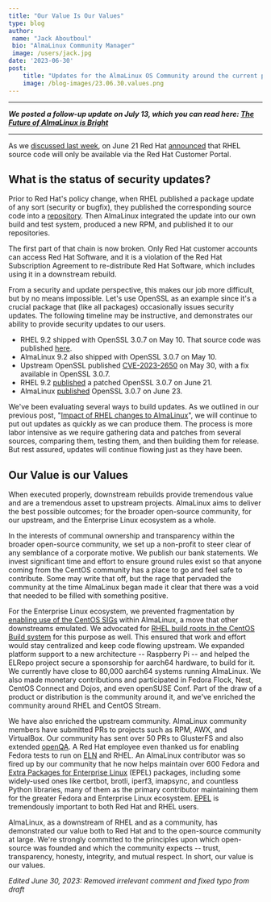 ```yaml
---
title: "Our Value Is Our Values"
type: blog
author: 
 name: "Jack Aboutboul"
 bio: "AlmaLinux Community Manager"
 image: /users/jack.jpg
date: '2023-06-30'
post:
    title: "Updates for the AlmaLinux OS Community around the current post-RHEL news status."
    image: /blog-images/23.06.30.values.png
---
```


---

***We posted a follow-up update on July 13, which you can read here: [The Future of AlmaLinux is Bright](/blog/future-of-almalinux/)***

---

As we [discussed last week](https://almalinux.org/blog/impact-of-rhel-changes/), on June 21 Red Hat [announced](https://www.redhat.com/en/blog/furthering-evolution-centos-stream) that RHEL source code will only be available via the Red Hat Customer Portal.

## What is the status of security updates?

Prior to Red Hat's policy change, when RHEL published a package update of any sort (security or bugfix), they published the corresponding source code into a [repository](http://git.centos.org). Then AlmaLinux integrated the update into our own build and test system, produced a new RPM, and published it to our repositories.

The first part of that chain is now broken. Only Red Hat customer accounts can access Red Hat Software, and it is a violation of the Red Hat Subscription Agreement to re-distribute Red Hat Software, which includes using it in a downstream rebuild.

From a security and update perspective, this makes our job more difficult, but by no means impossible. Let's use OpenSSL as an example since it's a crucial package that (like all packages) occasionally issues security updates. The following timeline may be instructive, and demonstrates our ability to provide security updates to our users.

-   RHEL 9.2 shipped with OpenSSL 3.0.7 on May 10. That source code was published [here](https://git.centos.org/rpms/openssl/tree/f856de47f51f8c949c41527034be360d859d5489).
-   AlmaLinux 9.2 also shipped with OpenSSL 3.0.7 on May 10.
-   Upstream OpenSSL published [CVE-2023-2650](https://www.openssl.org/news/secadv/20230530.txt) on May 30, with a fix available in OpenSSL 3.0.7.
-   RHEL 9.2 [published](https://access.redhat.com/errata/RHSA-2023:3722) a patched OpenSSL 3.0.7 on June 21.
-   AlmaLinux [published](https://errata.almalinux.org/9/ALSA-2023-3722.html) OpenSSL 3.0.7 on June 23.

We've been evaluating several ways to build updates. As we outlined in our previous post, "[Impact of RHEL changes to AlmaLinux](https://almalinux.org/blog/impact-of-rhel-changes/)", we will continue to put out updates as quickly as we can produce them. The process is more labor intensive as we require gathering data and patches from several sources, comparing them, testing them, and then building them for release. But rest assured, updates will continue flowing just as they have been.

## Our Value is our Values

When executed properly, downstream rebuilds provide tremendous value and are a tremendous asset to upstream projects. AlmaLinux aims to deliver the best possible outcomes; for the broader open-source community, for our upstream, and the Enterprise Linux ecosystem as a whole.

In the interests of communal ownership and transparency within the broader open-source community, we set up a non-profit to steer clear of any semblance of a corporate motive. We publish our bank statements. We invest significant time and effort to ensure ground rules exist so that anyone coming from the CentOS community has a place to go and feel safe to contribute. Some may write that off, but the rage that pervaded the community at the time AlmaLinux began made it clear that there was a void that needed to be filled with something positive.

For the Enterprise Linux ecosystem, we prevented fragmentation by [enabling use of the CentOS SIGs](https://almalinux.org/blog/announcing-centos-sig-repository-availability-in-almalinux/) within AlmaLinux, a move that other downstreams emulated. We advocated for [RHEL build roots in the CentOS Build system](https://pagure.io/centos-infra/issue/400) for this purpose as well. This ensured that work and effort would stay centralized and keep code flowing upstream. We expanded platform support to a new architecture -- Raspberry Pi -- and helped the ELRepo project secure a sponsorship for aarch64 hardware, to build for it. We currently have close to 80,000 aarch64 systems running AlmaLinux. We also made monetary contributions and participated in Fedora Flock, Nest, CentOS Connect and Dojos, and even openSUSE Conf. Part of the draw of a product or distribution is the community around it, and we've enriched the community around RHEL and CentOS Stream.

We have also enriched the upstream community. AlmaLinux community members have submitted PRs to projects such as RPM, AWX, and VirtualBox. Our community has sent over 50 PRs to GlusterFS and also extended [openQA](https://news.opensuse.org/2023/05/30/almalinux-contributes-to-openqa-addes-support-features/). A Red Hat employee even thanked us for enabling Fedora tests to run on [ELN](https://docs.fedoraproject.org/en-US/eln/) and RHEL. An AlmaLinux contributor was so fired up by our community that he now helps maintain over 600 Fedora and [Extra Packages for Enterprise Linux](https://docs.fedoraproject.org/en-US/epel/) (EPEL) packages, including some widely-used ones like certbot, brotli, iperf3, imapsync, and countless Python libraries, many of them as the primary contributor maintaining them for the greater Fedora and Enterprise Linux ecosystem. [EPEL](https://docs.fedoraproject.org/en-US/epel/) is tremendously important to both Red Hat and RHEL users.

AlmaLinux, as a downstream of RHEL and as a community, has demonstrated our value both to Red Hat and to the open-source community at large. We're strongly committed to the principles upon which open-source was founded and which the community expects -- trust, transparency, honesty, integrity, and mutual respect. In short, our value is our values.

*Edited June 30, 2023: Removed irrelevant comment and fixed typo from draft*
